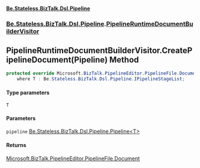 #### [Be.Stateless.BizTalk.Dsl.Pipeline](README.md 'README')
### [Be.Stateless.BizTalk.Dsl.Pipeline](Be.Stateless.BizTalk.Dsl.Pipeline.md 'Be.Stateless.BizTalk.Dsl.Pipeline').[PipelineRuntimeDocumentBuilderVisitor](PipelineRuntimeDocumentBuilderVisitor.md 'Be.Stateless.BizTalk.Dsl.Pipeline.PipelineRuntimeDocumentBuilderVisitor')

## PipelineRuntimeDocumentBuilderVisitor.CreatePipelineDocument<T>(Pipeline<T>) Method

```csharp
protected override Microsoft.BizTalk.PipelineEditor.PipelineFile.Document CreatePipelineDocument<T>(Be.Stateless.BizTalk.Dsl.Pipeline.Pipeline<T> pipeline)
    where T : Be.Stateless.BizTalk.Dsl.Pipeline.IPipelineStageList;
```
#### Type parameters

<a name='Be.Stateless.BizTalk.Dsl.Pipeline.PipelineRuntimeDocumentBuilderVisitor.CreatePipelineDocument_T_(Be.Stateless.BizTalk.Dsl.Pipeline.Pipeline_T_).T'></a>

`T`
#### Parameters

<a name='Be.Stateless.BizTalk.Dsl.Pipeline.PipelineRuntimeDocumentBuilderVisitor.CreatePipelineDocument_T_(Be.Stateless.BizTalk.Dsl.Pipeline.Pipeline_T_).pipeline'></a>

`pipeline` [Be.Stateless.BizTalk.Dsl.Pipeline.Pipeline&lt;](Pipeline_T_.md 'Be.Stateless.BizTalk.Dsl.Pipeline.Pipeline<T>')[T](PipelineRuntimeDocumentBuilderVisitor.CreatePipelineDocument_T_(Pipeline_T_).md#Be.Stateless.BizTalk.Dsl.Pipeline.PipelineRuntimeDocumentBuilderVisitor.CreatePipelineDocument_T_(Be.Stateless.BizTalk.Dsl.Pipeline.Pipeline_T_).T 'Be.Stateless.BizTalk.Dsl.Pipeline.PipelineRuntimeDocumentBuilderVisitor.CreatePipelineDocument<T>(Be.Stateless.BizTalk.Dsl.Pipeline.Pipeline<T>).T')[&gt;](Pipeline_T_.md 'Be.Stateless.BizTalk.Dsl.Pipeline.Pipeline<T>')

#### Returns
[Microsoft.BizTalk.PipelineEditor.PipelineFile.Document](https://docs.microsoft.com/en-us/dotnet/api/Microsoft.BizTalk.PipelineEditor.PipelineFile.Document 'Microsoft.BizTalk.PipelineEditor.PipelineFile.Document')